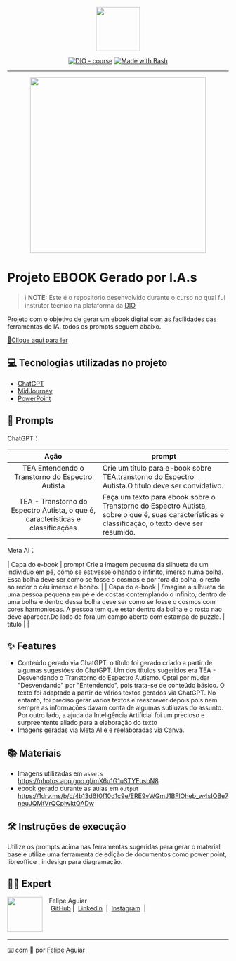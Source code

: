 <p align="center">
    <img width="100" src=".github/assets/banner.png">
</p>


<p align="center">
<a href="https://dio.me/"><img src="https://img.shields.io/badge/DIO-Course-28DA77?logo=youtube" alt="DIO - course"></a>
<a href="https://www.gnu.org/software/bash/" title="Go to Bash homepage"><img src="https://img.shields.io/badge/Prompt-Project-blue?logo=gnu-bash&amp;logoColor=white" alt="Made with Bash"></a></p>

-------


<p align="center">
<img 
    src="./assets/cover.png"
    width="400"  
/>
</p>

# Projeto EBOOK Gerado por I.A.s



 > ℹ️ **NOTE:** Este é o repositório desenvolvido durante o curso no qual fui instrutor técnico na plataforma da [DIO](https://dio.me)

Projeto com o objetivo de gerar um ebook digital com as facilidades das ferramentas de IA. todos os prompts
seguem abaixo.

<a href="https://github.com/felipeAguiarCode/prompts-recipe-to-create-a-ebook/blob/main/output/ebook%20-%20css%20jedi%20output.pdf" title="View PDF now"> 📕Clique aqui para ler</a>

## 💻 Tecnologias utilizadas no projeto

- [ChatGPT](https://chat.openai.com/) 
- [MidJourney](https://www.midjourney.com/app/)
- [PowerPoint](https://www.microsoft.com/en/microsoft-365/powerpoint)

## 🧠 Prompts


ChatGPT：

|   Ação   | prompt                                                                                                                                                                                                                                                                         |
| :------: | ------------------------------------------------------------------------------------------------------------------------------------------------------------------------------------------------------------------------------------------------------------------------------ |
|  TEA Entendendo o Transtorno do Espectro Autista | Crie um título para e-book sobre TEA,transtorno do Espectro Autista.O título deve ser convidativo.                                                        
| TEA - Transtorno do Espectro Autista, o que é, características e classificações | Faça um texto para ebook sobre o Transtorno do Espectro Autista, sobre o que é, suas características e classificação, o texto deve ser resumido. |


Meta AI：

|  Capa do e-book  | prompt Crie a imagem pequena da silhueta de um indivíduo em pé, como se estivesse olhando o infinito, imerso numa bolha. Essa bolha deve ser como se fosse o cosmos e por fora da bolha, o resto ao redor o céu imenso e bonito.                                                                                 |
| Capa do e-book | /imagine a silhueta de uma pessoa pequena em pé e de costas contemplando o infinito, dentro de uma bolha e dentro dessa bolha deve ser como se fosse o cosmos com cores harmoniosas. A pessoa tem que estar dentro da bolha e o rosto nao deve aparecer.Do lado de fora,um campo aberto com estampa de puzzle.
| título | |

## ✨ Features

- Conteúdo gerado via ChatGPT: o título foi  gerado criado a partir de algumas sugestóes do ChatGPT. Um dos títulos sugeridos era TEA - Desvendando o Transtorno do Espectro Autismo. Optei por mudar "Desvendando" por "Entendendo", pois trata-se de conteúdo básico. O texto foi adaptado a partir de vários textos gerados via ChatGPT. No entanto, foi preciso gerar vários textos e reescrever depois pois nem sempre as informações davam conta de algumas sutiluzas do assunto. Por outro lado, a ajuda da  Inteligência Artificial foi um precioso e surpreentente aliado para a elaboração do texto
- Imagens geradas via Meta AI e e reelaboradas via Canva.

## 📚 Materiais

- Imagens utilizadas em `assets` https://photos.app.goo.gl/mX6u1G1uSTYEusbN8
- ebook gerado durante as aulas em `output`
https://1drv.ms/b/c/4b13d6f0f10d1c9e/ERE9vWGmJ1BFlOheb_w4sIQBe7neuJQMtVrQCplwktQADw
## 🛠️ Instruções de execução

Utilize os prompts acima nas ferramentas sugeridas para gerar o material base e utilize uma ferramenta de edição de documentos como power point, libreoffice , indesign para diagramação.

## 👨‍💻 Expert

<p>
    <img 
      align=left 
      margin=10 
      width=80 
      src="https://avatars.githubusercontent.com/u/37452836?v=4"
    />
    <p>&nbsp&nbsp&nbspFelipe Aguiar<br>
    &nbsp&nbsp&nbsp
    <a href="https://github.com/felipeAguiarCode">
    GitHub</a>&nbsp;|&nbsp;
    <a href="www.linkedin.com/in/
felipe-exe">LinkedIn</a>
&nbsp;|&nbsp;
    <a href="https://www.instagram.com/felipeaguiar.exe/">
    Instagram</a>
&nbsp;|&nbsp;</p>
</p>
<br/><br/>
<p>

---

⌨️ com 💜 por [Felipe Aguiar](https://github.com/felipeAguiarCode)
